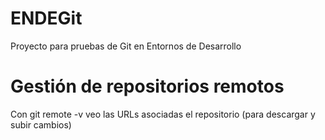 # ENDEGit
Proyecto para pruebas de Git en Entornos de Desarrollo

# Gestión de repositorios remotos
Con git remote -v veo las URLs asociadas el repositorio (para descargar y subir cambios)
